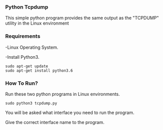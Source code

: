 ### Python Tcpdump
This simple python program provides the same output as the "TCPDUMP" utility in the Linux environment

### Requirements 
-Linux Operating System.

-Install Python3.

    sudo apt-get update
    sudo apt-get install python3.6

### How To Run?

Run these two python programs in Linux environments.
```
sudo python3 tcpdump.py
```

You will be asked what interface you need to run the program.

Give the correct interface name to the program.
